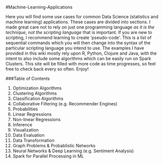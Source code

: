 #Machine-Learning-Applications

Here you will find some use cases for common Data Science (statistics and machine learning) applications. These cases are divided into sections.  I made great care not to rely on just one programming language _as it is the technique, not the scripting language_ that is important.  If you are new to scripting, I recommend learning to create 'pseudo-code'.  This is a list of sequential commands which you will then change into the syntax of the particular scripting language you intend to use. The examples I have provided in this wiki mostly rely upon R, Python, Clojure and Java, with the intent to also include some algorithms which can be easily run on Spark Clusters.  This site will be filled with more code as time progresses, so feel free to check back every so often.  Enjoy!

###Table of Contents

1. Optimization Algorithms
2. Clustering Algorithms
3. Classification Algorithms
4. Collaborative Filtering (e.g. Recommender Engines)
5. Probabilities
6. Linear Regressions
7. Non-linear Regressions
8. Inference
9. Visualization
10. Data Evaluation
11. Data Transformation
12. Graph Problems & Probablistic Networks
13. Neural Networks & Deep Learning (e.g. Sentiment Analysis)
14. Spark for Parallel Processing in ML



